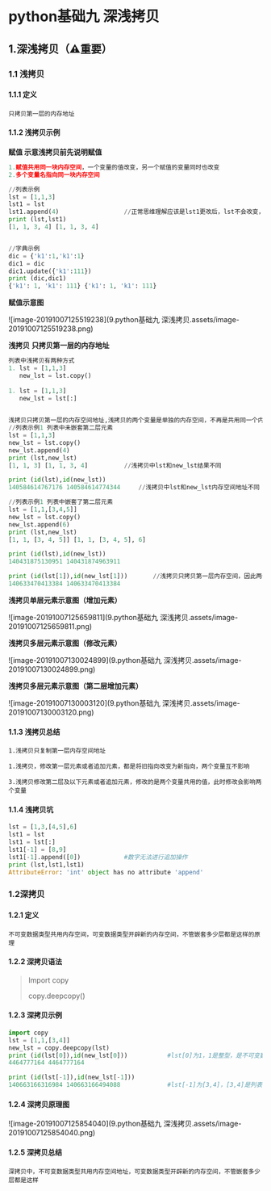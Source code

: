 # python基础九	深浅拷贝

## 1.深浅拷贝（⚠️重要）

### 1.1 浅拷贝

#### 1.1.1 定义

``只拷贝第一层的内存地址``



#### 1.1.2 浅拷贝示例

**赋值					示意浅拷贝前先说明赋值**

```python
1.赋值共用同一块内存空间，一个变量的值改变，另一个赋值的变量同时也改变
2.多个变量名指向同一块内存空间

//列表示例
lst = [1,1,3]
lst1 = lst
lst1.append(4)					//正常思维理解应该是lst1更改后，lst不会改变，但是赋值是多个变量名指向同一个内存    													空间，因此只要一个变量改变，另一个变量也改变	
print (lst,lst1)
[1, 1, 3, 4] [1, 1, 3, 4]


//字典示例
dic = {'k1':1,'k1':1}
dic1 = dic
dic1.update({'k1':111})
print (dic,dic1)
{'k1': 1, 'k1': 111} {'k1': 1, 'k1': 111}
```

**赋值示意图**

![image-20191007125519238](9.python基础九 深浅拷贝.assets/image-20191007125519238.png)

**浅拷贝**		**只拷贝第一层的内存地址**

```python
列表中浅拷贝有两种方式
1. lst = [1,1,3]
   new_lst = lst.copy()
  
1. lst = [1,1,3]
   new_lst = lst[:]
  

浅拷贝只拷贝第一层的内存空间地址,浅拷贝的两个变量是单独的内存空间，不再是共用同一个内存空间地址
//列表示例1	列表中未嵌套第二层元素
lst = [1,1,3]
new_lst = lst.copy()
new_lst.append(4)
print (lst,new_lst)
[1, 1, 3] [1, 1, 3, 4]			//浅拷贝中lst和new_lst结果不同

print (id(lst),id(new_lst))
140584614767176 140584614774344		//浅拷贝中lst和new_lst内存空间地址不同

//列表示例1	列表中嵌套了第二层元素
lst = [1,1,[3,4,5]]
new_lst = lst.copy()
new_lst.append(6)
print (lst,new_lst)
[1, 1, [3, 4, 5]] [1, 1, [3, 4, 5], 6]

print (id(lst),id(new_lst))
140431875130951 140431874963911

print (id(lst[1]),id(new_lst[1]))		//浅拷贝只拷贝第一层内存空间，因此两个列表的第二个嵌套的元素的值内存空间相同
140633470413384 140633470413384


```



**浅拷贝单层元素示意图（增加元素）**

![image-20191007125659811](9.python基础九 深浅拷贝.assets/image-20191007125659811.png)

**浅拷贝多层元素示意图（修改元素）**

![image-20191007130024899](9.python基础九 深浅拷贝.assets/image-20191007130024899.png)





**浅拷贝多层元素示意图（第二层增加元素）**

![image-20191007130003120](9.python基础九 深浅拷贝.assets/image-20191007130003120.png)



#### 1.1.3 浅拷贝总结

``1.浅拷贝只复制第一层内存空间地址``

``1.浅拷贝，修改第一层元素或者追加元素，都是将旧指向改变为新指向，两个变量互不影响``

``3.浅拷贝修改第二层及以下元素或者追加元素，修改的是两个变量共用的值，此时修改会影响两个变量``



#### 1.1.4 浅拷贝坑

```python
lst = [1,3,[4,5],6]
lst1 = lst
lst1 = lst[:]
lst1[-1] = [8,9]
lst1[-1].append([0])			#数字无法进行追加操作
print (lst,lst1,lst1)
AttributeError: 'int' object has no attribute 'append'
```



### 1.2深拷贝

#### 1.2.1 定义

``不可变数据类型共用内存空间，可变数据类型开辟新的内存空间，不管嵌套多少层都是这样的原理``



#### 1.2.2 深拷贝语法

> Import copy
>
> copy.deepcopy()

#### 1.2.3 深拷贝示例 

```python
import copy
lst = [1,1,[3,4]]
new_lst = copy.deepcopy(lst)
print (id(lst[0]),id(new_lst[0]))			#lst[0]为1，1是整型，是不可变数据类型 --> 共用内存空间地址
4464777164 4464777164

print (id(lst[-1]),id(new_lst[-1]))
140663166316984 140663166494088				#lst[-1]为[3,4]，[3,4]是列表，是可变数据类型	--> 新开辟内存空间地址
```

#### 1.2.4 深拷贝原理图

![image-20191007125854040](9.python基础九 深浅拷贝.assets/image-20191007125854040.png)

#### 1.2.5 深拷贝总结

``深拷贝中，不可变数据类型共用内存空间地址，可变数据类型开辟新的内存空间，不管嵌套多少层都是这样``

